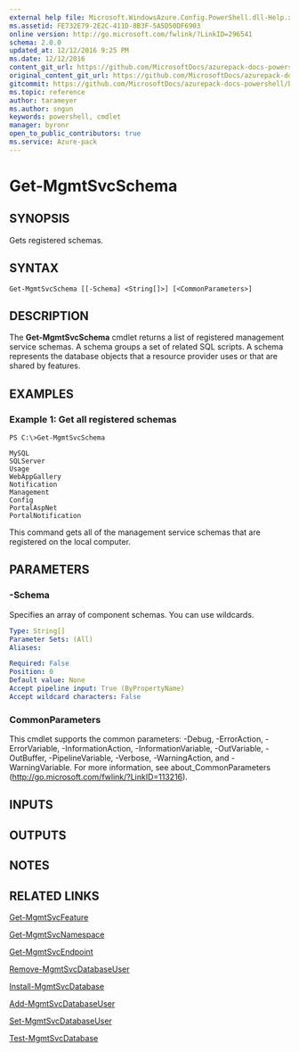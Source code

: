 ```yaml
---
external help file: Microsoft.WindowsAzure.Config.PowerShell.dll-Help.xml
ms.assetid: FE732E79-2E2C-411D-8B3F-5A5D50DF6903
online version: http://go.microsoft.com/fwlink/?LinkID=296541
schema: 2.0.0
updated_at: 12/12/2016 9:25 PM
ms.date: 12/12/2016
content_git_url: https://github.com/MicrosoftDocs/azurepack-docs-powershell/blob/live/AzurePack-cmdlets/Configuration/v1.0/Get-MgmtSvcSchema.md
original_content_git_url: https://github.com/MicrosoftDocs/azurepack-docs-powershell/blob/live/AzurePack-cmdlets/Configuration/v1.0/Get-MgmtSvcSchema.md
gitcommit: https://github.com/MicrosoftDocs/azurepack-docs-powershell/blob/b83cde31c8e8df3140400b62cc6698cfc8f37a47/AzurePack-cmdlets/Configuration/v1.0/Get-MgmtSvcSchema.md
ms.topic: reference
author: tarameyer
ms.author: sngun
keywords: powershell, cmdlet
manager: byronr
open_to_public_contributors: true
ms.service: Azure-pack
---
```


# Get-MgmtSvcSchema

## SYNOPSIS
Gets registered schemas.

## SYNTAX

```
Get-MgmtSvcSchema [[-Schema] <String[]>] [<CommonParameters>]
```

## DESCRIPTION
The **Get-MgmtSvcSchema** cmdlet returns a list of registered management service schemas.
A schema groups a set of related SQL scripts.
A schema represents the database objects that a resource provider uses or that are shared by features.

## EXAMPLES

### Example 1: Get all registered schemas
```
PS C:\>Get-MgmtSvcSchema

MySQL
SQLServer
Usage
WebAppGallery
Notification
Management
Config
PortalAspNet
PortalNotification
```

This command gets all of the management service schemas that are registered on the local computer.

## PARAMETERS

### -Schema
Specifies an array of component schemas.
You can use wildcards.

```yaml
Type: String[]
Parameter Sets: (All)
Aliases: 

Required: False
Position: 0
Default value: None
Accept pipeline input: True (ByPropertyName)
Accept wildcard characters: False
```

### CommonParameters
This cmdlet supports the common parameters: -Debug, -ErrorAction, -ErrorVariable, -InformationAction, -InformationVariable, -OutVariable, -OutBuffer, -PipelineVariable, -Verbose, -WarningAction, and -WarningVariable. For more information, see about_CommonParameters (http://go.microsoft.com/fwlink/?LinkID=113216).

## INPUTS

## OUTPUTS

## NOTES

## RELATED LINKS

[Get-MgmtSvcFeature](xref:Configuration/v1.0/Get-MgmtSvcFeature.md)

[Get-MgmtSvcNamespace](xref:Configuration/v1.0/Get-MgmtSvcNamespace.md)

[Get-MgmtSvcEndpoint](xref:Configuration/v1.0/Get-MgmtSvcEndpoint.md)

[Remove-MgmtSvcDatabaseUser](xref:Configuration/v1.0/Remove-MgmtSvcDatabaseUser.md)

[Install-MgmtSvcDatabase](xref:Configuration/v1.0/Install-MgmtSvcDatabase.md)

[Add-MgmtSvcDatabaseUser](xref:Configuration/v1.0/Add-MgmtSvcDatabaseUser.md)

[Set-MgmtSvcDatabaseUser](xref:Configuration/v1.0/Set-MgmtSvcDatabaseUser.md)

[Test-MgmtSvcDatabase](xref:Configuration/v1.0/Test-MgmtSvcDatabase.md)


